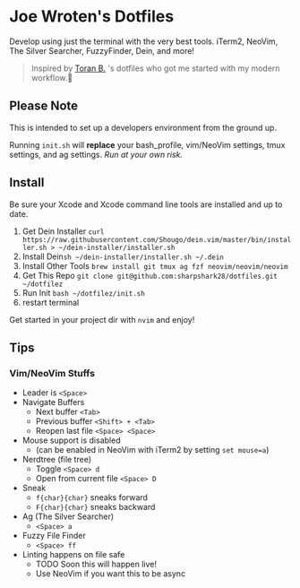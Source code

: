 # Joe Wroten's Dotfiles
Develop using just the terminal with the very best tools. iTerm2, NeoVim, The Silver Searcher, FuzzyFinder, Dein, and more!

> Inspired by [Toran B.](https://twitter.com/toranb) 's dotfiles who got me started with my modern workflow.💙

## Please Note
This is intended to set up a developers environment from the ground up.

Running `init.sh` will **replace** your bash_profile, vim/NeoVim settings, tmux settings, and ag settings. _Run at your own risk._

## Install

Be sure your Xcode and Xcode command line tools are installed and up to date.

1. Get Dein Installer `curl https://raw.githubusercontent.com/Shougo/dein.vim/master/bin/installer.sh > ~/dein-installer/installer.sh`
2. Install Dein`sh ~/dein-installer/installer.sh ~/.dein`
3. Install Other Tools `brew install git tmux ag fzf neovim/neovim/neovim`
4. Get This Repo `git clone git@github.com:sharpshark28/dotfiles.git ~/dotfilez`
5. Run Init `bash ~/dotfilez/init.sh`
6. restart terminal

Get started in your project dir with `nvim` and enjoy!

## Tips

### Vim/NeoVim Stuffs

* Leader is `<Space>`
* Navigate Buffers
  * Next buffer `<Tab>`
  * Previous buffer `<Shift> + <Tab>`
  * Reopen last file `<Space> <Space>`
* Mouse support is disabled
  * (can be enabled in NeoVim with iTerm2 by setting `set mouse=a`)
* Nerdtree (file tree)
  * Toggle `<Space> d`
  * Open from current file `<Space> D`
* Sneak
  * `f{char}{char}` sneaks forward
  * `F{char}{char}` sneaks backward
* Ag (The Silver Searcher)
  * `<Space> a`
* Fuzzy File Finder
  * `<Space> ff`
* Linting happens on file safe
  * TODO Soon this will happen live!
  * Use NeoVim if you want this to be async

